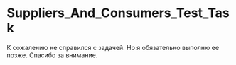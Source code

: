 # Suppliers_And_Consumers_Test_Task

К сожалению не справился с задачей. Но я обязательно выполню ее позже. Спасибо за внимание.
